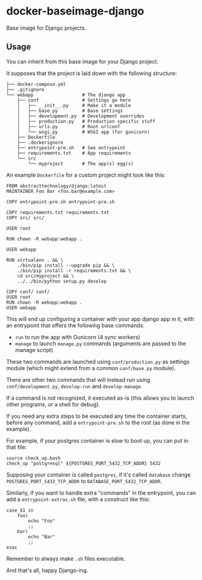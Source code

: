 # docker-baseimage-django
Base image for Django projects.

## Usage

You can inherit from this base image for your Django project.

It supposes that the project is laid down with the following structure:

    ├── docker-compose.yml
    ├── .gitignore
    └── webapp                  # The django app
        ├── conf                # Settings go here
        │   ├── __init__.py     # Make it a module
        │   ├── base.py         # Base settings
        │   ├── development.py  # Development overrides
        │   ├── production.py   # Production specific stuff
        │   ├── urls.py         # Root urlconf
        │   └── wsgi.py         # WSGI app (for gunicorn)
        ├── Dockerfile
        ├── .dockerignore
        ├── entrypoint-pre.sh   # See entrypoint
        ├── requirements.txt    # App requirements
        └── src
            └── myproject       # The app(s) egg(s)


An example `Dockerfile` for a custom project might look like this:

    FROM abstracttechnology/django:latest
    MAINTAINER Foo Bar <foo.bar@example.com>

    COPY entrypoint-pre.sh entrypoint-pre.sh

    COPY requirements.txt requirements.txt
    COPY src/ src/

    USER root

    RUN chown -R webapp:webapp .

    USER webapp

    RUN virtualenv . && \
        ./bin/pip install --upgrade pip && \
        ./bin/pip install -r requirements.txt && \
        cd src/myproject && \
        ../../bin/python setup.py develop

    COPY conf/ conf/
    USER root
    RUN chown -R webapp:webapp .
    USER webapp

This will end up configuring a container with your app django app in it,
with an entrypoint that offers the following base commands:

* `run` to run the app with Gunicorn (4 sync workers)
* `manage` to launch `manage.py` commands
  (arguments are passed to the manage script)

These two commands are launched using `conf/production.py`
as settings module (which might extend from a common `conf/base.py` module).

There are other two commands that will instead run using `conf/development.py`,
`develop-run` and `develop-manage`.

If a command is not recognized,
it executed as-is (this allows you to launch other programs,
or a shell for debug).

If you need any extra steps to be executed any time the container starts,
before any command, add a `entrypoint-pre.sh` to the root
(as done in the example).

For example, if your postgres container is slow to boot up,
you can put in that file:

    source check_up.bash
    check_up "postgresql" ${POSTGRES_PORT_5432_TCP_ADDR} 5432

Supposing your container is called `postgres`,
if it's called `database` change `POSTGRES_PORT_5432_TCP_ADDR`
to `DATABASE_PORT_5432_TCP_ADDR`.

Similarly, if you want to handle extra "commands" in the entrypoint,
you can add a `entrypoint-extras.sh` file, with a construct like this:

    case $1 in
        foo)
            echo "Foo"
            ;;
        bar)
            echo "Bar"
            ;;
    esac

Remember to always make `.sh` files executable.

And that's all, happy Django-ing.
